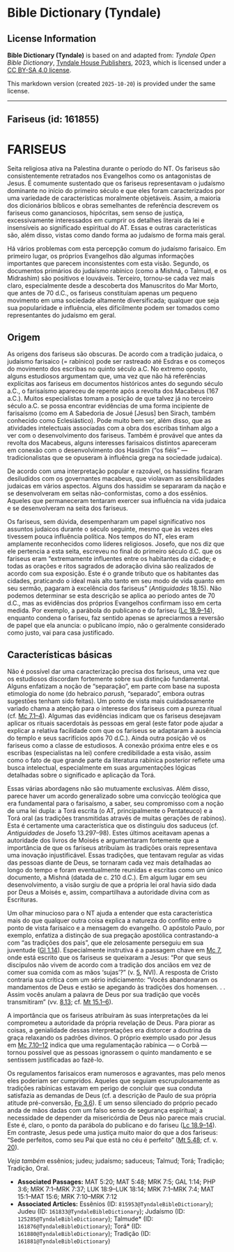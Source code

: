 # Bible Dictionary (Tyndale)

## License Information

**Bible Dictionary (Tyndale)** is based on and adapted from: _Tyndale Open Bible Dictionary_, [Tyndale House Publishers](https://tyndaleopenresources.com/), 2023, which is licensed under a [CC BY-SA 4.0 license](https://creativecommons.org/licenses/by-sa/4.0/legalcode.en).

This markdown version (created `2025-10-20`) is provided under the same license.



--------------------------------

## Fariseus (id: 161855)

FARISEUS
========

Seita religiosa ativa na Palestina durante o período do NT. Os fariseus são consistentemente retratados nos Evangelhos como os antagonistas de Jesus. É comumente sustentado que os fariseus representavam o judaísmo dominante no início do primeiro século e que eles foram caracterizados por uma variedade de características moralmente objetáveis. Assim, a maioria dos dicionários bíblicos e obras semelhantes de referência descrevem os fariseus como gananciosos, hipócritas, sem senso de justiça, excessivamente interessados em cumprir os detalhes literais da lei e insensíveis ao significado espiritual do AT. Essas e outras características são, além disso, vistas como dando forma ao judaísmo de forma mais geral.

Há vários problemas com esta percepção comum do judaísmo farisaico. Em primeiro lugar, os próprios Evangelhos dão algumas informações importantes que parecem inconsistentes com esta visão. Segundo, os documentos primários do judaísmo rabínico (como a Mishná, o Talmud, e os Midrashim) são positivos e louváveis. Terceiro, tornou\-se cada vez mais claro, especialmente desde a descoberta dos Manuscritos do Mar Morto, que antes de 70 d.C., os fariseus constituíam apenas um pequeno movimento em uma sociedade altamente diversificada; qualquer que seja sua popularidade e influência, eles dificilmente podem ser tomados como representantes do judaísmo em geral.

Origem
------

As origens dos fariseus são obscuras. De acordo com a tradição judaica, o judaísmo farisaico (\= rabínico) pode ser rastreado até Esdras e os começos do movimento dos escribas no quinto século a.C. No extremo oposto, alguns estudiosos argumentam que, uma vez que não há referências explícitas aos fariseus em documentos históricos antes do segundo século a.C., o farisaísmo apareceu de repente após a revolta dos Macabeus (167 a.C.). Muitos especialistas tomam a posição de que talvez já no terceiro século a.C. se possa encontrar evidências de uma forma incipiente de farisaísmo (como em A Sabedoria de Josué \[Jesus] ben Sirach, também conhecido como Eclesiástico). Pode muito bem ser, além disso, que as atividades intelectuais associadas com a obra dos escribas tinham algo a ver com o desenvolvimento dos fariseus. Também é provável que antes da revolta dos Macabeus, alguns interesses farisaicos distintos apareceram em conexão com o desenvolvimento dos Hasidim (“os fiéis” — tradicionalistas que se opuseram à influência grega na sociedade judaica).

De acordo com uma interpretação popular e razoável, os hassidins ficaram desiludidos com os governantes macabeus, que violavam as sensibilidades judaicas em vários aspectos. Alguns dos hassidim se separaram da nação e se desenvolveram em seitas não\-conformistas, como a dos essênios. Aqueles que permaneceram tentaram exercer sua influência na vida judaica e se desenvolveram na seita dos fariseus.

Os fariseus, sem dúvida, desempenharam um papel significativo nos assuntos judaicos durante o século seguinte, mesmo que às vezes eles tivessem pouca influência política. Nos tempos do NT, eles eram amplamente reconhecidos como líderes religiosos. Josefo, que nos diz que ele pertencia a esta seita, escreveu no final do primeiro século d.C. que os fariseus eram “extremamente influentes entre os habitantes da cidade; e todas as orações e ritos sagrados de adoração divina são realizados de acordo com sua exposição. Este é o grande tributo que os habitantes das cidades, praticando o ideal mais alto tanto em seu modo de vida quanto em seu sermão, pagaram à excelência dos fariseus” (*Antiguidades* 18\.15\). Não podemos determinar se esta descrição se aplica ao período antes de 70 d.C., mas as evidências dos próprios Evangelhos confirmam isso em certa medida. Por exemplo, a parábola do publicano e do fariseu ([Lc 18\.9–14](https://ref.ly/Luke18:9-Luke18:14)), enquanto condena o fariseu, faz sentido apenas se apreciarmos a reversão de papel que ela anuncia: o publicano ímpio, não o geralmente considerado como justo, vai para casa justificado.

Características básicas
-----------------------

Não é possível dar uma caracterização precisa dos fariseus, uma vez que os estudiosos discordam fortemente sobre sua distinção fundamental. Alguns enfatizam a noção de “separação”, em parte com base na suposta etimologia do nome (do hebraico *parush*, “separado”, embora outras sugestões tenham sido feitas). Um ponto de vista mais cuidadosamente variado chama a atenção para o interesse dos fariseus com a pureza ritual (cf. [Mc 7\.1–4](https://ref.ly/Mark7:1-Mark7:4)). Algumas das evidências indicam que os fariseus desejavam aplicar os rituais sacerdotais às pessoas em geral (este fator pode ajudar a explicar a relativa facilidade com que os fariseus se adaptaram à ausência do templo e seus sacrifícios após 70 d.C.). Ainda outra posição vê os fariseus como a classe de estudiosos. A conexão próxima entre eles e os escribas (especialistas na lei) confere credibilidade a esta visão, assim como o fato de que grande parte da literatura rabínica posterior reflete uma busca intelectual, especialmente em suas argumentações lógicas detalhadas sobre o significado e aplicação da Torá.

Essas várias abordagens não são mutuamente exclusivas. Além disso, parece haver um acordo generalizado sobre uma convicção teológica que era fundamental para o farisaísmo, a saber, seu compromisso com a noção de uma lei dupla: a Torá escrita (o AT, principalmente o Pentateuco) e a Torá oral (as tradições transmitidas através de muitas gerações de rabinos). Esta é certamente uma característica que os distinguiu dos saduceus (cf. *Antiguidades* de Josefo 13\.297–98\). Estes últimos aceitavam apenas a autoridade dos livros de Moisés e argumentaram fortemente que a importância de que os fariseus atribuíam às tradições orais representava uma inovação injustificável. Essas tradições, que tentavam regular as vidas das pessoas diante de Deus, se tornaram cada vez mais detalhadas ao longo do tempo e foram eventualmente reunidas e escritas como um único documento, a Mishná (datada de c. 210 d.C.). Em algum lugar em seu desenvolvimento, a visão surgiu de que a própria lei oral havia sido dada por Deus a Moisés e, assim, compartilhava a autoridade divina com as Escrituras.

Um olhar minucioso para o NT ajuda a entender que esta característica mais do que qualquer outra coisa explica a natureza do conflito entre o ponto de vista farisaico e a mensagem do evangelho. O apóstolo Paulo, por exemplo, enfatiza a distinção de sua pregação apostólica contrastando\-a com “as tradições dos pais”, que ele zelosamente perseguiu em sua juventude ([Gl 1\.14](https://ref.ly/Gal1:14)). Especialmente instrutiva é a passagem chave em [Mc 7](https://ref.ly/Mark7:1-Mark7:37), onde está escrito que os fariseus se queixaram a Jesus: “Por que seus discípulos não vivem de acordo com a tradição dos anciãos em vez de comer sua comida com as mãos ‘sujas’?” (v. [5](https://ref.ly/Mark7:5), NVI). A resposta de Cristo contraria sua crítica com um sério indiciamento: “Vocês abandonaram os mandamentos de Deus e estão se apegando às tradições dos homensen. . . Assim vocês anulam a palavra de Deus por sua tradição que vocês transmitiram” (vv. [8](https://ref.ly/Mark7:8),[13](https://ref.ly/Mark7:13); cf. [Mt 15\.1–6](https://ref.ly/Matt15:1-Matt15:6)).

A importância que os fariseus atribuíram às suas interpretações da lei comprometeu a autoridade da própria revelação de Deus. Para piorar as coisas, a genialidade dessas interpretações era distorcer a doutrina da graça relaxando os padrões divinos. O próprio exemplo usado por Jesus em [Mc 7\.10–12](https://ref.ly/Mark7:10-Mark7:12) indica que uma regulamentação rabínica — o Corbã — tornou possível que as pessoas ignorassem o quinto mandamento e se sentissem justificadas ao fazê\-lo.

Os regulamentos farisaicos eram numerosos e agravantes, mas pelo menos eles poderiam ser cumpridos. Aqueles que seguiam escrupulosamente as tradições rabínicas estavam em perigo de concluir que sua conduta satisfazia as demandas de Deus (cf. a descrição de Paulo de sua própria atitude pré\-conversão, [Fp 3\.6](https://ref.ly/Phil3:6)). E um senso silenciado do próprio pecado anda de mãos dadas com um falso senso de segurança espiritual; a necessidade de depender da misericórdia de Deus não parece mais crucial. Este é, claro, o ponto da parábola do publicano e do fariseu ([Lc 18\.9–14](https://ref.ly/Luke18:9-Luke18:14)). Em contraste, Jesus pede uma justiça muito maior do que a dos fariseus: “Sede perfeitos, como seu Pai que está no céu é perfeito” ([Mt 5\.48](https://ref.ly/Matt5:48); cf. v. [20](https://ref.ly/Matt5:20)).

*Veja também* essênios; judeu; judaísmo; saduceus; Talmud; Torá; Tradição; Tradição, Oral.

* **Associated Passages:** MAT 5:20; MAT 5:48; MRK 7:5; GAL 1:14; PHP 3:6; MRK 7:1–MRK 7:37; LUK 18:9–LUK 18:14; MRK 7:1–MRK 7:4; MAT 15:1–MAT 15:6; MRK 7:10–MRK 7:12
* **Associated Articles:** Essênios (ID: `815953@TyndaleBibleDictionary`); Judeu (ID: `161833@TyndaleBibleDictionary`); Judaísmo (ID: `125285@TyndaleBibleDictionary`); Talmude* (ID: `161876@TyndaleBibleDictionary`); Torá* (ID: `161880@TyndaleBibleDictionary`); Tradição (ID: `161881@TyndaleBibleDictionary`)

